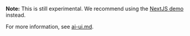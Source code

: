 **Note:** This is still experimental. We recommend using the [NextJS demo](https://github.com/fixie-ai/ai-jsx/tree/main/packages/nextjs-demo) instead.

For more information, see [ai-ui.md](../docs/docs/guides/ai-ui.md).

